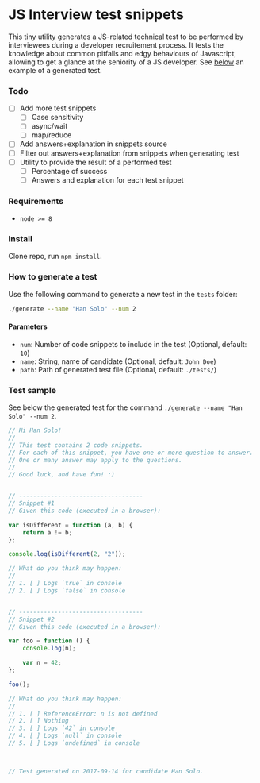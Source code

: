 # JS Interview test snippets

This tiny utility generates a JS-related technical test to be performed by interviewees during a developer recruitement process.
It tests the knowledge about common pitfalls and edgy behaviours of Javascript, allowing to get a glance at the seniority of a JS developer. See [below](#test-sample) an example of a generated test.

### Todo

- [ ] Add more test snippets
    - [ ] Case sensitivity
    - [ ] async/wait
    - [ ] map/reduce
- [ ] Add answers+explanation in snippets source
- [ ] Filter out answers+explanation from snippets when generating test
- [ ] Utility to provide the result of a performed test
    - [ ] Percentage of success
    - [ ] Answers and explanation for each test snippet

### Requirements

- `node >= 8`

### Install

Clone repo, run `npm install`.

### How to generate a test

Use the following command to generate a new test in the `tests` folder:

```sh
./generate --name "Han Solo" --num 2
```

#### Parameters

- `num`: Number of code snippets to include in the test (Optional, default: `10`)
- `name`: String, name of candidate (Optional, default: `John Doe`)
- `path`: Path of generated test file (Optional, default: `./tests/`)

### Test sample

See below the generated test for the command `./generate --name "Han Solo" --num 2`.

```js
// Hi Han Solo!
//
// This test contains 2 code snippets.
// For each of this snippet, you have one or more question to answer.
// One or many answer may apply to the questions.
//
// Good luck, and have fun! :)


// -----------------------------------
// Snippet #1
// Given this code (executed in a browser):

var isDifferent = function (a, b) {
    return a != b;
};

console.log(isDifferent(2, "2"));

// What do you think may happen:
//
// 1. [ ] Logs `true` in console
// 2. [ ] Logs `false` in console


// -----------------------------------
// Snippet #2
// Given this code (executed in a browser):

var foo = function () {
    console.log(n);

    var n = 42;
};

foo();

// What do you think may happen:
//
// 1. [ ] ReferenceError: n is not defined
// 2. [ ] Nothing
// 3. [ ] Logs `42` in console
// 4. [ ] Logs `null` in console
// 5. [ ] Logs `undefined` in console



// Test generated on 2017-09-14 for candidate Han Solo.
```
